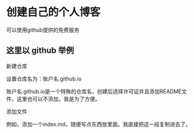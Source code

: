 # 创建自己的个人博客

可以使用github提供的免费服务

## 这里以 github 举例

新建仓库

设置仓库名为：账户名.github.io

账户名.github.io是一个特殊的仓库名，创建后选择许可证并且添加README文件，这里也可以不添加，我是为了方便。


添加文件

例如，添加一个index.md，随便写点东西放里面。我直接把这一段复制进去了。

